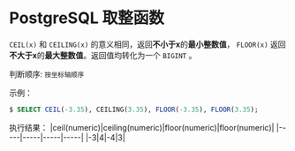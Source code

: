 # PostgreSQL 取整函数

`CEIL(x)` 和 `CEILING(x)` 的意义相同，返回**不小于x**的**最小整数值**， `FLOOR(x)` 返回**不大于x**的**最大整数值**。返回值均转化为一个 `BIGINT` 。

判断顺序: `按坐标轴顺序`

示例：

``` sql
$ SELECT CEIL(-3.35), CEILING(3.35), FLOOR(-3.35), FLOOR(3.35);
```

执行结果：
|ceil(numeric)|ceiling(numeric)|floor(numeric)|floor(numeric)|
|-----|-----|-----|-----|
|-3|4|-4|3|
